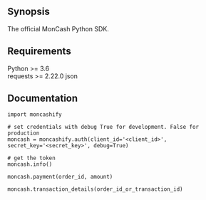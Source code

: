 ## Synopsis

The official MonCash Python SDK.

## Requirements

Python >= 3.6<br/>
requests >= 2.22.0
json

## Documentation

    import moncashify
    
    # set credentials with debug True for development. False for production
    moncash = moncashify.auth(client_id='<client_id>', secret_key='<secret_key>', debug=True)
    
    # get the token
    moncash.info()
    
    moncash.payment(order_id, amount)
    
    moncash.transaction_details(order_id_or_transaction_id)
    
